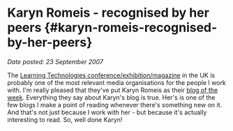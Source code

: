 # Karyn Romeis - recognised by her peers {#karyn-romeis-recognised-by-her-peers}

_Date posted: 23 September 2007_

The [Learning Technologies conference/exhibition/magazine](http://www.learningtechnologies.co.uk/index.cfm) in the UK is probably one of the most relevant media organisations for the people I work with. I'm really pleased that they've put Karyn Romeis as their [blog of the week](http://learningtechnologiesconference.wordpress.com/2007/09/21/blog-of-the-week-10-karyn-romeis/). Everything they say about Karyn's blog is true. Her's is one of the few blogs I make a point of reading whenever there's something new on it. And that's not just because I work with her - but because it's actually interesting to read. So, well done Karyn!